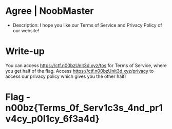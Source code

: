 # Agree | NoobMaster

- Description: I hope you like our Terms of Service and Privacy Policy of our website!

# Write-up

You can access https://ctf.n00bzUnit3d.xyz/tos for Terms of Service, where you get half of the flag. Access https://ctf.n00bzUnit3d.xyz/privacy to access our privacy policy which gives you the other half!

# Flag - n00bz{Terms_0f_Serv1c3s_4nd_pr1v4cy_p0l1cy_6f3a4d}
